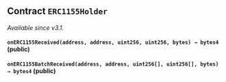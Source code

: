 ## Contract `ERC1155Holder`



_Available since v3.1._


#### `onERC1155Received(address, address, uint256, uint256, bytes) → bytes4` (public)





#### `onERC1155BatchReceived(address, address, uint256[], uint256[], bytes) → bytes4` (public)






